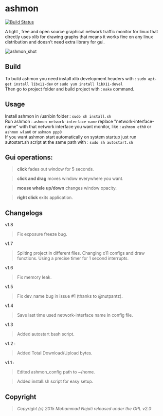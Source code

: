 # ashmon
[![Build Status](https://travis-ci.org/ashtum/ashmon.svg?branch=master)](https://travis-ci.org/ashtum/ashmon)

A light , free and open source graphical network traffic monitor for linux that directly uses xlib for drawing graphs that means it works fine on any linux distribution and doesn't need extra library for gui.

![ashmon_shot](https://cloud.githubusercontent.com/assets/11743154/6994226/55522172-db26-11e4-9648-7f3d6f932142.png)


## Build
To build ashmon you need install xlib development headers with : ``` sudo apt-get install libx11-dev ``` or ``` sudo yum install libX11-devel ```<br/>Then go to project folder and build project with : ``` make ``` command.

## Usage
Install ashmon in /usr/bin folder : `sudo sh install.sh`<br/>Run ashmon : `ashmon network-interface-name` replace "network-interface-name" with that network interface you want monitor, like : `ashmon eth0` or `ashmon wlan0` or `ashmon ppp0`<br/>If you want ashmon start automatically on system startup just run autostart.sh script at the same path with : `sudo sh autostart.sh`

## Gui operations:
> **click** fades out window for 5 seconds.

> **click and drag** moves window everywhere you want.

> **mouse whele up/down** changes window opacity.

> **right click** exits application.

## Changelogs
v1.8
>Fix exposure freeze bug.

v1.7
>Spliting project in different files.
>Changing x11 configs and draw functions.
>Using a precise timer for 1 second interrupts.

v1.6
>Fix memory leak.

v1.5
>Fix dev_name bug in issue #1 (thanks to @nutpantz).

v1.4
>Save last time used network-interface name in config file.

v1.3
>Added autostart bash script.

v1.2 :
>Added Total Download/Upload bytes.

v1.1 :
>Edited ashmon_config path to ~/home.

>Added install.sh script for easy setup.

## Copyright
> *Copyright (c) 2015 Mohammad Nejati released under the GPL v2.0*
